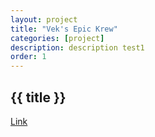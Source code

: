 ```yaml
---
layout: project
title: "Vek's Epic Krew"
categories: [project]
description: description test1
order: 1
---
```

<h2>{{ title }}</h2>
<a href="https://games.digipen.edu/games/vek-s-epic-krew">Link</a>